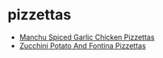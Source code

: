 # pizzettas

 * [Manchu Spiced Garlic Chicken Pizzettas](index/m/manchu-spiced-garlic-chicken-pizzettas-4278.json)
 * [Zucchini Potato And Fontina Pizzettas](index/z/zucchini-potato-and-fontina-pizzettas.json)
